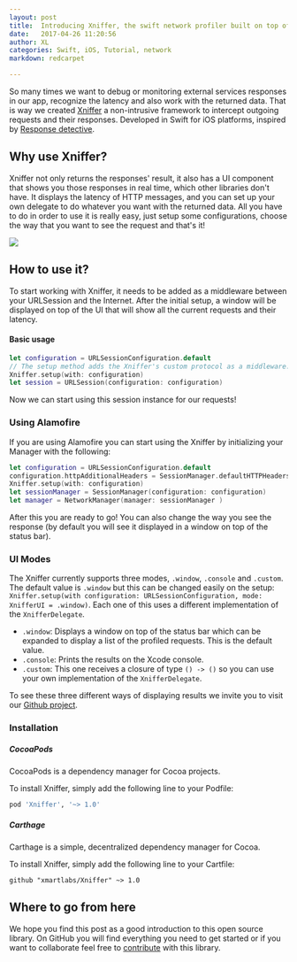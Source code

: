 ```yaml
---
layout: post
title:  Introducing Xniffer, the swift network profiler built on top of URLSession!
date:   2017-04-26 11:20:56
author: XL
categories: Swift, iOS, Tutorial, network
markdown: redcarpet

---
```


So many times we want to debug or monitoring external services responses in our app, recognize the latency and also work with the returned data.
That is way we created [Xniffer](https://github.com/xmartlabs/Xniffer) a non-intrusive framework to intercept outgoing requests and their responses. Developed in Swift for iOS platforms, inspired by [Response detective](https://github.com/netguru/ResponseDetective).

## Why use Xniffer?
Xniffer not only returns the responses' result, it also has a UI component that shows you those responses in real time, which other libraries don't have. It displays the latency of HTTP messages, and you can set up your own delegate to do whatever you want with the returned data.
All you have to do in order to use it is really easy, just setup some configurations, choose the way that you want to see the request and that's it!

![](https://raw.githubusercontent.com/xmartlabs/Xniffer/master/Example/curl.gif)

## How to use it?
To start working with Xniffer, it needs to be added as a middleware between your URLSession and the Internet. After the initial setup, a window will be displayed on top of the UI that will show all the current requests and their latency.

#### Basic usage

``` Swift
let configuration = URLSessionConfiguration.default
// The setup method adds the Xniffer's custom protocol as a middleware.
Xniffer.setup(with: configuration)
let session = URLSession(configuration: configuration)
```
Now we can start using this session instance for our requests!

### Using Alamofire

If you are using Alamofire you can start using the Xniffer by initializing your Manager with the following:

``` Swift
let configuration = URLSessionConfiguration.default
configuration.httpAdditionalHeaders = SessionManager.defaultHTTPHeaders
Xniffer.setup(with: configuration)
let sessionManager = SessionManager(configuration: configuration)
let manager = NetworkManager(manager: sessionManager )
```

After this you are ready to go! You can also change the way you see the response (by default you will see it displayed in a window on top of the status bar).

### UI Modes
The Xniffer currently supports three modes, `.window`, `.console` and `.custom`. The default value is `.window` but this can be changed easily on the setup: `Xniffer.setup(with configuration: URLSessionConfiguration, mode: XnifferUI = .window)`. Each one of this uses a different implementation of the `XnifferDelegate`.

- `.window`: Displays a window on top of the status bar which can be expanded to display a list of the profiled requests. This is the default value.
- `.console`: Prints the results on the Xcode console.
- `.custom`: This one receives a closure of type `() -> ()` so you can use your own implementation of the `XnifferDelegate`.

To see these three different ways of displaying results we invite you to visit our [Github project](https://github.com/xmartlabs/Xniffer).

### Installation
##### CocoaPods

CocoaPods is a dependency manager for Cocoa projects.

To install Xniffer, simply add the following line to your Podfile:

```ruby
pod 'Xniffer', '~> 1.0'
```

##### Carthage
Carthage is a simple, decentralized dependency manager for Cocoa.

To install Xniffer, simply add the following line to your Cartfile:
```
github "xmartlabs/Xniffer" ~> 1.0
```


## Where to go from here
We hope you find this post as a good introduction to this open source library. On GitHub you will find everything you need to get started or if you want to collaborate feel free to [contribute](https://github.com/xmartlabs/Xniffer) with this library.
